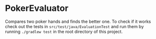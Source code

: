 # PokerEvaluator
Compares two poker hands and finds the better one.
To check if it works check out the tests in `src/test/java/EvaluationTest` and run them by running `./gradlew test` in the root directory of this project.
